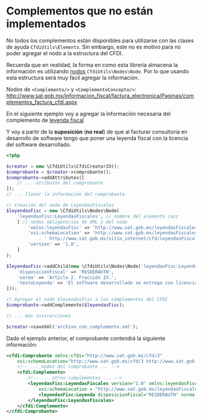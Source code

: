 # Complementos que no están implementados

No todos los complementos están disponibles para utilizarse con las clases
de ayuda `CfdiUtils\Elements`. Sin embargo, este no es motivo para no poder
agregar el nodo a la estructura del CFDI.

Recuerda que en realidad, la forma en como esta librería almacena la
información es utilizando [nodos](../componentes/nodes.md) `CfdiUtils\Nodes\Node`.
Por lo que usando esta estructura será muy fácil agregar la información.

Nodos de `<Complemento/>` y `<ComplementoConcepto/>`:
<http://www.sat.gob.mx/informacion_fiscal/factura_electronica/Paginas/complementos_factura_cfdi.aspx>

En el siguiente ejemplo voy a agregar la información necesaria del complemento de
[leyenda fiscal](http://www.sat.gob.mx/informacion_fiscal/factura_electronica/Documents/Complementoscfdi/leyendasFisc.pdf)

Y voy a partir de la **suposición** (**no real**) de que al facturar consultoría en
desarrollo de software tengo que poner una leyenda fiscal con la licencia
del software desarrollado.

```php
<?php

$creator = new \CfdiUtils\CfdiCreator33();
$comprobante = $creator->comprobante();
$comprobante->addAttributes([
    // ... atributos del comprobante
]);
// ... llenar la información del comprobante

// Creación del nodo de LeyendasFiscales
$leyendasFisc = new \CfdiUtils\Nodes\Node(
    'leyendasFisc:LeyendasFiscales', // nombre del elemento raíz
    [ // nodos obligatorios de XML y del nodo
        'xmlns:leyendasFisc' => 'http://www.sat.gob.mx/leyendasFiscales',
        'xsi:schemaLocation' => 'http://www.sat.gob.mx/leyendasFiscales'
            . ' http://www.sat.gob.mx/sitio_internet/cfd/leyendasFiscales/leyendasFisc.xsd',
        'version' => '1.0',
    ]
);

$leyendasFisc->addChild(new \CfdiUtils\Nodes\Node('leyendasFisc:Leyenda', [
    'disposicionFiscal' => 'RESDERAUTH',
    'norma' => 'Artíclo 2. Fracción IV.',
    'textoLeyenda' => 'El software desarrollado se entrega con licencia MIT'
]));

// Agregar el nodo $leyendasFisc a los complementos del CFDI
$comprobante->addComplemento($leyendasFisc);

// ... más instrucciones

$creator->saveXml('archivo_con_complemento.xml');
```

Dado el ejemplo anterior, el comprobante contendrá la siguiente información:

```xml
<cfdi:Comprobante xmlns:cfdi="http://www.sat.gob.mx/cfd/3"
    xsi:schemaLocation="http://www.sat.gob.mx/cfd/3 http://www.sat.gob.mx/sitio_internet/cfd/3/cfdv33.xsd">
    <!-- ... nodos del comprobante ... -->
    <cfdi:Complemento>
        <!-- ... otros complementos ... -->
        <leyendasFisc:LeyendasFiscales version="1.0" xmlns:leyendasFisc="http://www.sat.gob.mx/leyendasFiscales"
            xsi:schemaLocation = "http://www.sat.gob.mx/leyendasFiscales http://www.sat.gob.mx/sitio_internet/cfd/leyendasFiscales/leyendasFisc.xsd">
            <leyendasFisc:Leyenda disposicionFiscal="RESDERAUTH" norma = "Artículo 2. Fracción IV." textoLeyenda = "El software desarrollado se entrega con licencia MIT" />
        </leyendasFisc:LeyendasFiscales>
    </cfdi:Complemento>
</cfdi:Comprobante>
```
